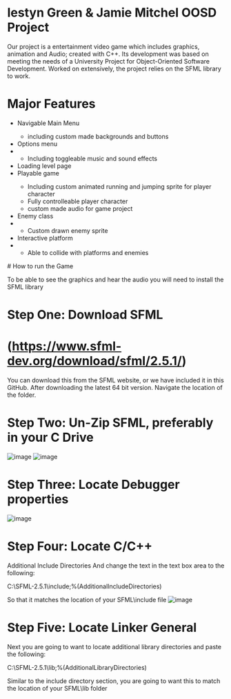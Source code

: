 # Iestyn Green & Jamie Mitchel OOSD Project 
Our project is a entertainment video game which includes graphics, animation and Audio; created with C++. 
Its development was based on meeting the needs of a University Project for Object-Oriented Software Development. 
Worked on extensively, the project relies on the SFML library to work. 

# Major Features
<ul><li>Navigable Main Menu</li>
  <ul><li>including custom made backgrounds and buttons</li></ul>
<li>Options menu<li>
  <ul><li>Including toggleable music and sound effects</li></ul>
  <li>Loading level page</li>
<li>Playable game</li>
<ul><li>Including custom animated running and jumping sprite for player character</li>
<li>Fully controlleable player character</li>
<li>custom made audio for game project</li></ul>
<li>Enemy class<li>
  <ul><li>Custom drawn enemy sprite</li></ul>
<li>Interactive platform<li>
  <ul><li>Able to collide with platforms and enemies</li></ul>
  </ul>
# How to run the Game 
  
To be able to see the graphics and hear the audio you will need to install the SFML library 
# Step One: Download SFML 
  # (https://www.sfml-dev.org/download/sfml/2.5.1/) 
You can download this from the SFML website, or we have included it in this GitHub. After downloading the latest 64 bit version. 
Navigate the location of the folder. 
# Step Two: Un-Zip SFML, preferably in your C Drive
![image](https://user-images.githubusercontent.com/92301718/170739050-8d7d1ab8-cb8a-4aa8-83cb-8e5db40d8cfd.png)
![image](https://user-images.githubusercontent.com/92301718/170739155-95e76c52-6423-498c-9080-014427fd2ed0.png) 
# Step Three: Locate Debugger properties 
![image](https://user-images.githubusercontent.com/92301718/170739474-112b7bea-4541-4132-b528-4b25638b4b7a.png) 
# Step Four: Locate C/C++ 
Additional Include Directories And change the text in the text box area to the following:
  
  C:\SFML-2.5.1\include;%(AdditionalIncludeDirectories) 
  
 So that it matches the location of your SFML\include file 
![image](https://user-images.githubusercontent.com/92301718/170739613-ea4127f6-ad0f-4cdf-a197-067b64c03e60.png)
  
# Step Five: Locate Linker General
  Next you are going to want to locate additional library directories and paste the following:
  
  C:\SFML-2.5.1\lib;%(AdditionalLibraryDirectories)
  
  Similar to the include directory section, you are going to want this to match the location of your SFML\lib folder
